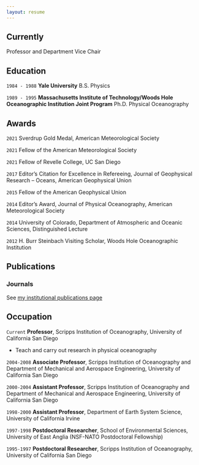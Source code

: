 ```yaml
---
layout: resume
---
```

## Currently

Professor and Department Vice Chair

## Education

`1984 - 1988`
__Yale University__
B.S. Physics

`1989 - 1995`
__Massachusetts Institute of Technology/Woods Hole Oceanographic Institution Joint Program__
Ph.D. Physical Oceanography 

## Awards

`2021`
Sverdrup Gold Medal, American Meteorological Society

`2021`
Fellow of the American Meteorological Society

`2021`
Fellow of Revelle College, UC San Diego

`2017`
Editor’s Citation for Excellence in Refereeing, Journal of Geophysical Research – Oceans, American Geophysical Union

`2015`
Fellow of the American Geophysical Union

`2014`
Editor’s Award, Journal of Physical Oceanography, American Meteorological Society

`2014`
University of Colorado, Department of Atmospheric and Oceanic Sciences, Distinguished Lecture

`2012`
H. Burr Steinbach Visiting Scholar, Woods Hole Oceanographic Institution



## Publications

<!-- A list is also available [online](https://scholar.google.co.uk/citations?user=LTOTl0YAAAAJ) -->

### Journals

See <a href="https://sgille.scrippsprofiles.ucsd.edu/publications/"> my institutional publications page</a>


## Occupation

`Current`
__Professor__, Scripps Institution of Oceanography, University of California San Diego 

- Teach and carry out research in physical oceanography

`2004-2008`
__Associate Professor__, Scripps Institution of Oceanography and Department of Mechanical and Aerospace Engineering, University of California San Diego

`2000-2004`
__Assistant Professor__, Scripps Institution of Oceanography and Department of Mechanical and Aerospace Engineering, University of California San Diego


`1998-2000`
__Assistant Professor__, Department of Earth System Science, University of California Irvine

`1997-1998`
__Postdoctoral Researcher__, School of Environmental Sciences, University of East Anglia (NSF-NATO Postdoctoral Fellowship)

`1995-1997`
__Postdoctoral Researcher__, Scripps Institution of Oceanography, University of California San Diego 


<!-- ### Footer

Last updated: May 2013 -->


